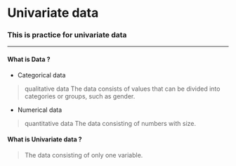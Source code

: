 # Univariate data
### This is practice for univariate data
***
#### What is Data ?
* Categorical data
> qualitative data
The data consists of values that can be divided into categories or groups, such as gender.
* Numerical data
> quantitative data
The data consisting of numbers with size.
#### What is Univariate data ?
> The data consisting of only one variable.
